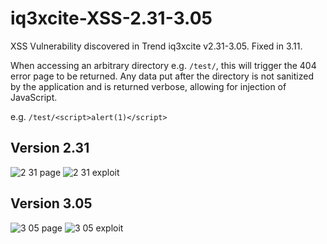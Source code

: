 # iq3xcite-XSS-2.31-3.05

XSS Vulnerability discovered in Trend iq3xcite v2.31-3.05. Fixed in 3.11.

When accessing an arbitrary directory e.g. `/test/`, this will trigger the 404 error page to be returned.
Any data put after the directory is not sanitized by the application and is returned verbose, allowing for injection of JavaScript.

e.g. `/test/<script>alert(1)</script>`


## Version 2.31
![2 31 page](https://github.com/user-attachments/assets/bdf4547e-fe26-40b2-8438-ea98b701fdd1)
![2 31 exploit](https://github.com/user-attachments/assets/747c47c9-6206-49f8-a05b-556d757cdc58)


## Version 3.05
![3 05 page](https://github.com/user-attachments/assets/2583e026-31f6-4d86-9ee3-ffeacff72b96)
![3 05 exploit](https://github.com/user-attachments/assets/c046203c-00ee-49d3-8b94-b56178ff967b)

